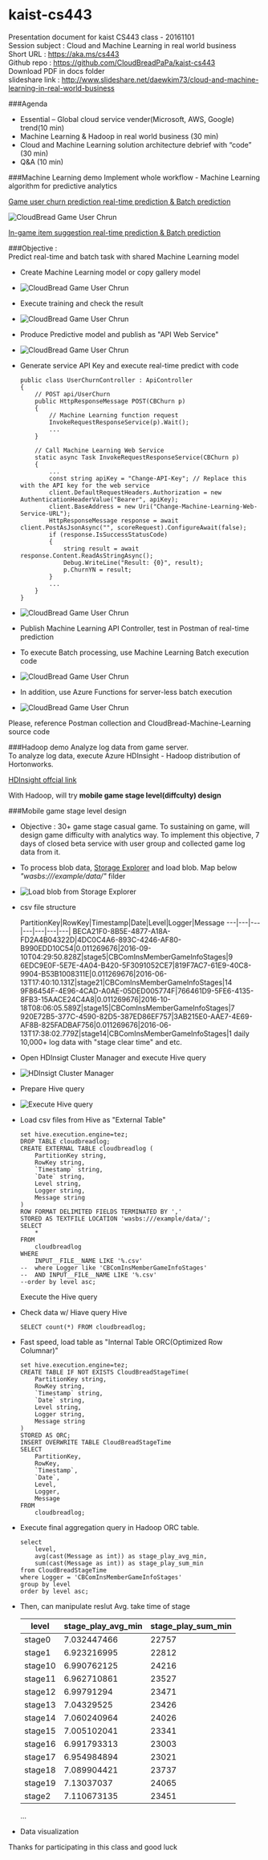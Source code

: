 # kaist-cs443
Presentation document for kaist CS443 class - 20161101  
Session subject : Cloud and Machine Learning in real world business  
Short URL : https://aka.ms/cs443  
Github repo : https://github.com/CloudBreadPaPa/kaist-cs443  
Download PDF in docs folder  
slideshare link : http://www.slideshare.net/daewkim73/cloud-and-machine-learning-in-real-world-business  

###Agenda
- Essential – Global cloud service vender(Microsoft, AWS, Google) trend(10 min)  
- Machine Learning & Hadoop in real world business (30 min)  
- Cloud and Machine Learning solution architecture debrief with “code” (30 min)  
- Q&A (10 min)  

###Machine Learning demo
Implement whole workflow - Machine Learning algorithm for predictive analytics 

[Game user churn prediction real-time prediction & Batch prediction](https://gallery.cortanaintelligence.com/Experiment/CloudBread-game-user-churn-prediction-1)  

![CloudBread Game User Chrun](images/20-1.png)  

[In-game item suggestion real-time prediction & Batch prediction](https://gallery.cortanaintelligence.com/Experiment/CloudBread-game-item-suggestion-prediction-1)  

###Objective :  
Predict real-time and batch task with shared Machine Learning model  

- Create Machine Learning model or copy gallery model  

- ![CloudBread Game User Chrun](images/20-2.png)  

- Execute training and check the result  

- ![CloudBread Game User Chrun](images/20-3.png)  

- Produce Predictive model and publish as "API Web Service"

- ![CloudBread Game User Chrun](images/20-4.png)  

- Generate service API Key and execute real-time predict with code

    ```
    public class UserChurnController : ApiController  
    {
        // POST api/UserChurn
        public HttpResponseMessage POST(CBChurn p)
        {
            // Machine Learning function request
            InvokeRequestResponseService(p).Wait();
            ...
        }

        // Call Machine Learning Web Service
        static async Task InvokeRequestResponseService(CBChurn p)
        {
            ...
            const string apiKey = "Change-API-Key"; // Replace this with the API key for the web service
            client.DefaultRequestHeaders.Authorization = new AuthenticationHeaderValue("Bearer", apiKey);
            client.BaseAddress = new Uri("Change-Machine-Learning-Web-Service-URL");
            HttpResponseMessage response = await client.PostAsJsonAsync("", scoreRequest).ConfigureAwait(false);
            if (response.IsSuccessStatusCode)
            {
                string result = await response.Content.ReadAsStringAsync();
                Debug.WriteLine("Result: {0}", result);
                p.ChurnYN = result;
            }
            ...
        }
    }
    ```

- ![CloudBread Game User Chrun](images/20-5.png)  

- Publish Machine Learning API Controller, test in Postman of real-time prediction  

- To execute Batch processing, use Machine Learning Batch execution code  

- ![CloudBread Game User Chrun](images/20-6.png)  

- In addition, use Azure Functions for server-less batch execution  

- ![CloudBread Game User Chrun](images/20-7.png)  

Please, reference Postman collection and CloudBread-Machine-Learning source code  



###Hadoop demo
Analyze log data from game server.  
To analyze log data, execute Azure HDInsight - Hadoop distribution of Hortonworks.  

[HDInsight offcial link](https://azure.microsoft.com/en-us/services/hdinsight/)  

With Hadoop, will try **mobile game stage level(diffculty) design**  

###Mobile game stage level design  
- Objective : 30+ game stage casual game. To sustaining on game, will design game difficulty with analytics way. To implement this objective, 7 days of closed beta service with user group and collected game log data from it.  

- To process blob data, [Storage Explorer](http://storageexplorer.com/) and load blob. Map below   *"wasbs:///example/data/"* filder  

- ![Load blob from Storage Explorer](images/13-0.png)

- csv file structure  

	PartitionKey|RowKey|Timestamp|Date|Level|Logger|Message
---|---|---|---|---|---|---|
BECA21F0-8B5E-4877-A18A-FD2A4B04322D|4DC0C4A6-893C-4246-AF80-B990EDD10C54|0.011269676|2016-09-10T04:29:50.828Z|stage5|CBComInsMemberGameInfoStages|9
6EDC9E0F-5E7E-4A04-B420-5F3091052CE7|819F7AC7-61E9-40C8-9904-B53B1008311E|0.011269676|2016-06-13T17:40:10.131Z|stage21|CBComInsMemberGameInfoStages|14
9F86454F-4E96-4CAD-A0AE-05DED005774F|766461D9-5FE6-4135-8FB3-15AACE24C4A8|0.011269676|2016-10-18T08:06:05.589Z|stage15|CBComInsMemberGameInfoStages|7
920E72B5-377C-4590-82D5-387ED86EF757|3AB215E0-AAE7-4E69-AF8B-825FADBAF756|0.011269676|2016-06-13T17:38:02.779Z|stage14|CBComInsMemberGameInfoStages|1
	daily 10,000+ log data with "stage clear time" and etc.
    
- Open HDInsigt Cluster Manager and execute Hive query  

- ![HDInsigt Cluster Manager ](images/13-1.png)  

- Prepare Hive query  

- ![Execute Hive query](images/13-3.png)  

- Load csv files from Hive as "External Table"  
    ```
    set hive.execution.engine=tez;
    DROP TABLE cloudbreadlog;
    CREATE EXTERNAL TABLE cloudbreadlog (
        PartitionKey string, 
        RowKey string, 
        `Timestamp` string, 
        `Date` string, 
        Level string, 
        Logger string, 
        Message string
    )
    ROW FORMAT DELIMITED FIELDS TERMINATED BY ','
    STORED AS TEXTFILE LOCATION 'wasbs:///example/data/';
    SELECT 
        * 
    FROM 
        cloudbreadlog 
    WHERE 
        INPUT__FILE__NAME LIKE '%.csv' 
    --	where Logger like 'CBComInsMemberGameInfoStages'
    --	AND INPUT__FILE__NAME LIKE '%.csv' 
    --order by level asc;
    ```  
	Execute the Hive query
- Check data w/ Hiave query Hive  
    ```
    SELECT count(*) FROM cloudbreadlog;
    ```

- Fast speed, load table as "Internal Table ORC(Optimized Row Columnar)"
    ```
    set hive.execution.engine=tez;
    CREATE TABLE IF NOT EXISTS CloudBreadStageTime(
        PartitionKey string, 
        RowKey string, 
        `Timestamp` string, 
        `Date` string, 
        Level string, 
        Logger string, 
        Message string
    )
    STORED AS ORC;
    INSERT OVERWRITE TABLE CloudBreadStageTime
    SELECT 
        PartitionKey,
        RowKey, 
        `Timestamp`, 
        `Date`, 
        Level, 
        Logger, 
        Message
    FROM 
        cloudbreadlog;
    ```

- Execute final aggregation query in Hadoop ORC table.
    ```
    select 
        level, 
        avg(cast(Message as int)) as stage_play_avg_min, 
        sum(cast(Message as int)) as stage_play_sum_min 
    from CloudBreadStageTime
    where Logger = 'CBComInsMemberGameInfoStages'
    group by level
    order by level asc;
    ```

- Then, can manipulate reslut Avg. take time of stage  

    level|stage_play_avg_min|stage_play_sum_min
    ---|---|---|
    stage0|7.032447466|22757
    stage1|6.923216995|22812
    stage10|6.990762125|24216
    stage11|6.962710861|23527
    stage12|6.99791294|23471
    stage13|7.04329525|23426
    stage14|7.060240964|24026
    stage15|7.005102041|23341
    stage16|6.991793313|23003
    stage17|6.954984894|23021
    stage18|7.089904421|23737
    stage19|7.13037037|24065
    stage2|7.110673135|23451
    ...

- Data visualization  

Thanks for participating in this class and good luck  